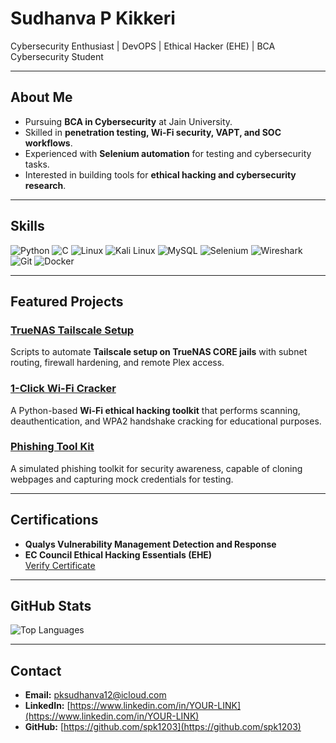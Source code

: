 # Sudhanva P Kikkeri

Cybersecurity Enthusiast | DevOPS | Ethical Hacker (EHE) | BCA Cybersecurity Student  

---

## About Me
- Pursuing **BCA in Cybersecurity** at Jain University.
- Skilled in **penetration testing, Wi-Fi security, VAPT, and SOC workflows**.
- Experienced with **Selenium automation** for testing and cybersecurity tasks.
- Interested in building tools for **ethical hacking and cybersecurity research**.

---

## Skills

![Python](https://img.shields.io/badge/Python-3776AB?style=for-the-badge&logo=python&logoColor=white)
![C](https://img.shields.io/badge/C-00599C?style=for-the-badge&logo=c&logoColor=white)
![Linux](https://img.shields.io/badge/Linux-FCC624?style=for-the-badge&logo=linux&logoColor=black)
![Kali Linux](https://img.shields.io/badge/Kali%20Linux-557C94?style=for-the-badge&logo=kalilinux&logoColor=white)
![MySQL](https://img.shields.io/badge/MySQL-4479A1?style=for-the-badge&logo=mysql&logoColor=white)
![Selenium](https://img.shields.io/badge/Selenium-43B02A?style=for-the-badge&logo=selenium&logoColor=white)
![Wireshark](https://img.shields.io/badge/Wireshark-1679A7?style=for-the-badge&logo=wireshark&logoColor=white)
![Git](https://img.shields.io/badge/Git-F05032?style=for-the-badge&logo=git&logoColor=white)
![Docker](https://img.shields.io/badge/Docker-2496ED?style=for-the-badge&logo=docker&logoColor=white)

---

## Featured Projects

### [TrueNAS Tailscale Setup](https://github.com/spk1203/truenas-tailscale-setup)
Scripts to automate **Tailscale setup on TrueNAS CORE jails** with subnet routing, firewall hardening, and remote Plex access.

### [1-Click Wi-Fi Cracker](#)
A Python-based **Wi-Fi ethical hacking toolkit** that performs scanning, deauthentication, and WPA2 handshake cracking for educational purposes.

### [Phishing Tool Kit](#)
A simulated phishing toolkit for security awareness, capable of cloning webpages and capturing mock credentials for testing.

---

## Certifications

- **Qualys Vulnerability Management Detection and Response**
- **EC Council Ethical Hacking Essentials (EHE)**  
  [Verify Certificate](https://www.coursera.org/account/accomplishments/verify/HFRXWF12D6DP)

---

## GitHub Stats

![Top Languages](https://github-readme-stats.vercel.app/api/top-langs/?username=spk1203&layout=compact&theme=default)

---

## Contact
- **Email:** [pksudhanva12@icloud.com](mailto:pksudhanva12@icloud.com)
- **LinkedIn:** [https://www.linkedin.com/in/YOUR-LINK](https://www.linkedin.com/in/YOUR-LINK)
- **GitHub:** [https://github.com/spk1203](https://github.com/spk1203)

